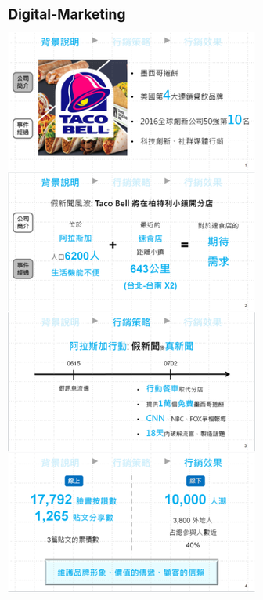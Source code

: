 # Digital-Marketing

<img src="https://github.com/ShangWeiKuo/Digital-Marketing/blob/master/%E5%85%AC%E5%8F%B8%E7%B0%A1%E4%BB%8B.png" width="700" style="border:2px gray;">
<img src="https://github.com/ShangWeiKuo/Digital-Marketing/blob/master/%E4%BA%8B%E4%BB%B6%E7%B6%93%E9%81%8E.png" width="700">
<img src="https://github.com/ShangWeiKuo/Digital-Marketing/blob/master/%E8%A1%8C%E9%8A%B7%E7%AD%96%E7%95%A5.png" width="700">
<img src="https://github.com/ShangWeiKuo/Digital-Marketing/blob/master/%E6%88%90%E6%95%88%E5%88%86%E6%9E%90.png" width="700">
